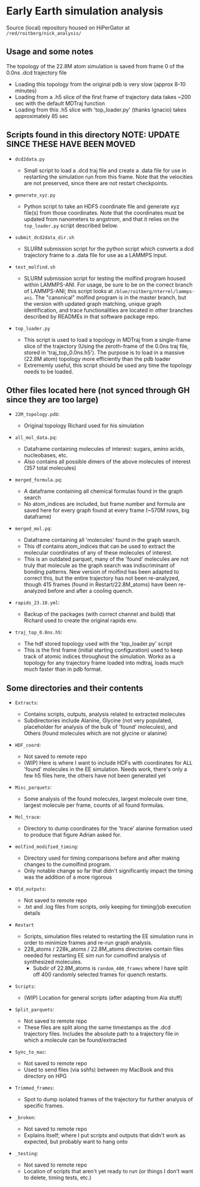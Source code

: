 # Early Earth simulation analysis

Source (local) repository housed on HiPerGator at `/red/roitberg/nick_analysis/`

## Usage and some notes

The topology of the 22.8M atom simulation is saved from frame 0 of the 0.0ns .dcd trajectory file

- Loading this topology from the original pdb is very slow (approx 8-10 minutes)
- Loading from a .h5 slice of the first frame of trajectory data takes ~200 sec with the default MDTraj function
- Loading from this .h5 slice with 'top_loader.py' (thanks Ignacio) takes approximately 85 sec

## Scripts found in this directory NOTE: UPDATE SINCE THESE HAVE BEEN MOVED

- `dcd2data.py`
  - Small script to load a .dcd traj file and create a .data file for use in restarting the simulation run from this frame. Note that the velocities are not preserved, since there are not restart checkpoints.

- `generate_xyz.py`
  - Python script to take an HDF5 coordinate file and generate xyz file(s) from those coordinates. Note that the coordinates must be updated from nanometers to angstrom, and that it relies on the `top_loader.py` script described below.

- `submit_dcd2data_dir.sh`
  - SLURM submission script for the python script which converts a dcd trajectory frame to a .data file for use as a LAMMPS input.

- `test_molfind.sh`
  - SLURM submission script for testing the molfind program housed within LAMMPS-ANI. For usage, be sure to be on the correct branch of LAMMPS-ANI; this script looks at `/blue/roitberg/nterrel/lammps-ani`. The "canonical" molfind program is in the master branch, but the version with updated graph matching, unique graph identification, and trace functionalities are located in other branches described by READMEs in that software package repo.

- `top_loader.py`
  - This script is used to load a topology in MDTraj from a single-frame slice of the trajectory (Using the zeroth-frame of the 0.0ns traj file, stored in 'traj_top_0.0ns.h5'). The purpose is to load in a massive (22.8M atom) topology more efficiently than the pdb loader
  - Extrememly useful, this script should be used any time the topology needs to be loaded.

## Other files located here (not synced through GH since they are too large)

- `22M_topology.pdb`:
  - Original topology Richard used for his simulation

- `all_mol_data.pq`:
  - Dataframe containing molecules of interest: sugars, amino acids, nucleobases, etc.
  - Also contains all possible dimers of the above molecules of interest (357 total molecules)

- `merged_formula.pq`:
  - A dataframe containing all chemical formulas found in the graph search
  - No atom_indices are included, but frame number and formula are saved here for every graph found at every frame (~570M rows, big dataframe)

- `merged_mol.pq`:
  - Dataframe containing all 'molecules' found in the graph search.
  - This df contains atom_indices that can be used to extract the molecular coordinates of any of these molecules of interest.
  - This is an outdated parquet, many of the 'found' molecules are not truly that molecule as the graph search was indiscriminant of bonding patterns. New version of molfind has been adapted to correct this, but the entire trajectory has not been re-analyzed, though 415 frames (found in Restart/22.8M_atoms) have been re-analyzed before and after a cooling quench.

- `rapids_23.10.yml`:
  - Backup of the packages (with correct channel and build) that Richard used to create the original rapids env.

- `traj_top_0.0ns.h5`:
  - The hdf stored topology used with the 'top_loader.py' script
  - This is the first frame (initial starting configuration) used to keep track of atomic indices throughout the simulation. Works as a topology for any trajectory frame loaded into mdtraj, loads much much faster than in pdb format.

## Some directories and their contents

- `Extracts`:
  - Contains scripts, outputs, analysis related to extracted molecules
  - Subdirectories include Alanine, Glycine (not very populated, placeholder for analysis of the bulk of 'found' molecules), and Others (found molecules which are not glycine or alanine)

- `HDF_coord`:
  - Not saved to remote repo
  - (WIP) Here is where I want to include HDFs with coordinates for ALL 'found' molecules in the EE simulation. Needs work, there's only a few h5 files here, the others have not been generated yet

- `Misc_parquets`:
  - Some analysis of the found molecules, largest molecule over time, largest molecule per frame, counts of all found formulas.

- `Mol_trace`:
  - Directory to dump coordinates for the 'trace' alanine formation used to produce that figure Adrian asked for.

- `molfind_modified_timing`:
  - Directory used for timing comparisons before and after making changes to the cumolfind program.
  - Only notable change so far that didn't significantly impact the timing was the addition of a more rigorous

- `Old_outputs`:
  - Not saved to remote repo
  - .txt and .log files from scripts, only keeping for timing/job execution details

- `Restart`
  - Scripts, simulation files related to restarting the EE simulation runs in order to minimize frames and re-run graph analysis.
  - 228_atoms / 228k_atoms / 22.8M_atoms directories contain files needed for restarting EE sim run for cumolfind analysis of synthesized molecules.
    - Subdir of 22.8M_atoms is `random_400_frames` where I have split off 400 randomly selected frames for quench restarts.

- `Scripts`:
  - (WIP) Location for general scripts (after adapting from Ala stuff)

- `Split_parquets`:
  - Not saved to remote repo
  - These files are split along the same timestamps as the .dcd trajectory files. Includes the absolute path to a trajectory file in which a molecule can be found/extracted

- `Sync_to_mac`:
  - Not saved to remote repo
  - Used to send files (via sshfs) between my MacBook and this directory on HPG

- `Trimmed_frames`:
  - Spot to dump isolated frames of the trajectory for further analysis of specific frames.

- `_broken`:
  - Not saved to remote repo
  - Explains itself; where I put scripts and outputs that didn't work as expected, but probably want to hang onto

- `_testing`:
  - Not saved to remote repo
  - Location of scripts that aren't yet ready to run (or things I don't want to delete, timing tests, etc.)
